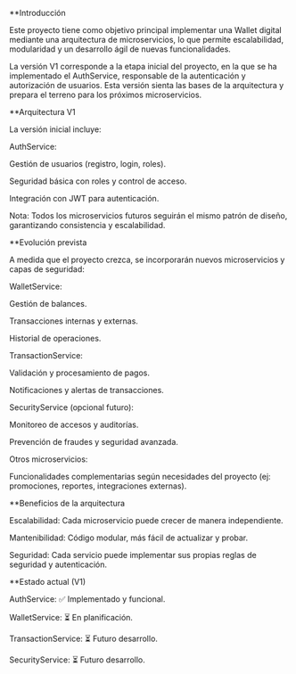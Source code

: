**Introducción

Este proyecto tiene como objetivo principal implementar una Wallet digital mediante una arquitectura de microservicios, lo que permite escalabilidad, modularidad y un desarrollo ágil de nuevas funcionalidades.

La versión V1 corresponde a la etapa inicial del proyecto, en la que se ha implementado el AuthService, responsable de la autenticación y autorización de usuarios. Esta versión sienta las bases de la arquitectura y prepara el terreno para los próximos microservicios.


**Arquitectura V1

La versión inicial incluye:

AuthService:

Gestión de usuarios (registro, login, roles).

Seguridad básica con roles y control de acceso.

Integración con JWT para autenticación.

Nota: Todos los microservicios futuros seguirán el mismo patrón de diseño, garantizando consistencia y escalabilidad.


**Evolución prevista

A medida que el proyecto crezca, se incorporarán nuevos microservicios y capas de seguridad:

WalletService:

Gestión de balances.

Transacciones internas y externas.

Historial de operaciones.

TransactionService:

Validación y procesamiento de pagos.

Notificaciones y alertas de transacciones.

SecurityService (opcional futuro):

Monitoreo de accesos y auditorías.

Prevención de fraudes y seguridad avanzada.

Otros microservicios:

Funcionalidades complementarias según necesidades del proyecto (ej: promociones, reportes, integraciones externas).



**Beneficios de la arquitectura

Escalabilidad: Cada microservicio puede crecer de manera independiente.

Mantenibilidad: Código modular, más fácil de actualizar y probar.

Seguridad: Cada servicio puede implementar sus propias reglas de seguridad y autenticación.

**Estado actual (V1)

AuthService: ✅ Implementado y funcional.

WalletService: ⏳ En planificación.

TransactionService: ⏳ Futuro desarrollo.

SecurityService: ⏳ Futuro desarrollo.